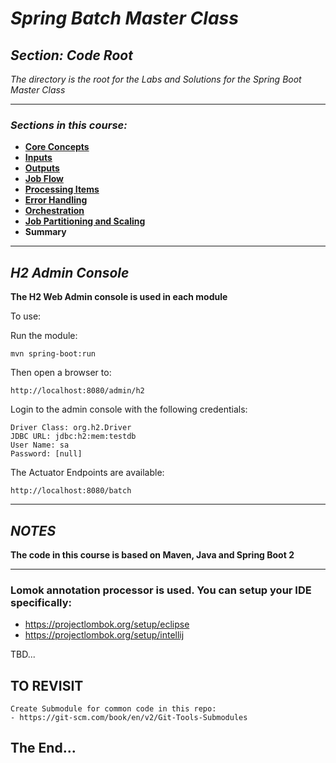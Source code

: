 # *Spring Batch Master Class*

##  *Section: Code Root*

*The directory is the root for the Labs and Solutions for the Spring Boot Master Class*

---

### *Sections in this course:*

 - **[Core Concepts](https://github.com/mickknutson/spring_batch_course/tree/master/StudentWork/code/spring_batch_section_core/)**
 - **[Inputs](https://github.com/mickknutson/spring_batch_course/tree/master/StudentWork/code/spring_batch_section_inputs/)**
 - **[Outputs](https://github.com/mickknutson/spring_batch_course/tree/master/StudentWork/code/spring_batch_section_outputs/)**
 - **[Job Flow](https://github.com/mickknutson/spring_batch_course/tree/master/StudentWork/code/spring_batch_section_flow/)**
 - **[Processing Items](https://github.com/mickknutson/spring_batch_course/tree/master/StudentWork/code/spring_batch_section_processing/)**
 - **[Error Handling](https://github.com/mickknutson/spring_batch_course/tree/master/StudentWork/code/spring_batch_section_error_handling/)**
 - **[Orchestration](https://github.com/mickknutson/spring_batch_course/tree/master/StudentWork/code/spring_batch_section_orchestration/)**
 - **[Job Partitioning and Scaling](https://github.com/mickknutson/spring_batch_course/tree/master/StudentWork/code/spring_batch_section_scaling/)**
 - **Summary**

---


## *H2 Admin Console*


**The H2 Web Admin console is used in each module**

To use:

Run the module:

    mvn spring-boot:run

Then open a browser to:

    http://localhost:8080/admin/h2

Login to the admin console with the following credentials:

    Driver Class: org.h2.Driver
    JDBC URL: jdbc:h2:mem:testdb
    User Name: sa
    Password: [null]


The Actuator Endpoints are available:

    http://localhost:8080/batch

---


## *NOTES*


**The code in this course is based on Maven, Java and Spring Boot 2**

---

### Lomok annotation processor is used. You can setup your IDE specifically:
- https://projectlombok.org/setup/eclipse
- https://projectlombok.org/setup/intellij



TBD...




## TO REVISIT


    Create Submodule for common code in this repo:
    - https://git-scm.com/book/en/v2/Git-Tools-Submodules




## The End...
